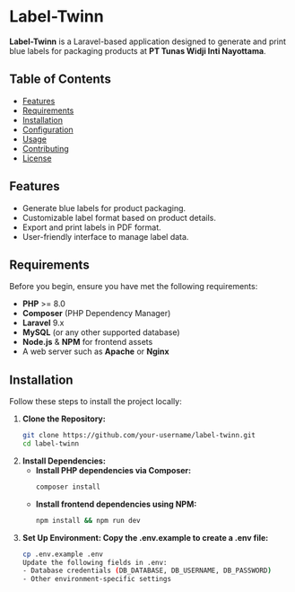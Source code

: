 # Label-Twinn

**Label-Twinn** is a Laravel-based application designed to generate and print blue labels for packaging products at **PT Tunas Widji Inti Nayottama**.

## Table of Contents
- [Features](#features)
- [Requirements](#requirements)
- [Installation](#installation)
- [Configuration](#configuration)
- [Usage](#usage)
- [Contributing](#contributing)
- [License](#license)

## Features
- Generate blue labels for product packaging.
- Customizable label format based on product details.
- Export and print labels in PDF format.
- User-friendly interface to manage label data.
  
## Requirements
Before you begin, ensure you have met the following requirements:
- **PHP** >= 8.0
- **Composer** (PHP Dependency Manager)
- **Laravel** 9.x
- **MySQL** (or any other supported database)
- **Node.js** & **NPM** for frontend assets
- A web server such as **Apache** or **Nginx**

## Installation
Follow these steps to install the project locally:

1. **Clone the Repository:**
   ```bash
   git clone https://github.com/your-username/label-twinn.git
   cd label-twinn
2. **Install Dependencies:**
   - **Install PHP dependencies via Composer:**
     ```bash
     composer install
   - **Install frontend dependencies using NPM:**
      ```bash
     npm install && npm run dev
3. **Set Up Environment: Copy the .env.example to create a .env file:**
   ```bash
   cp .env.example .env
   Update the following fields in .env:
   - Database credentials (DB_DATABASE, DB_USERNAME, DB_PASSWORD)
   - Other environment-specific settings
